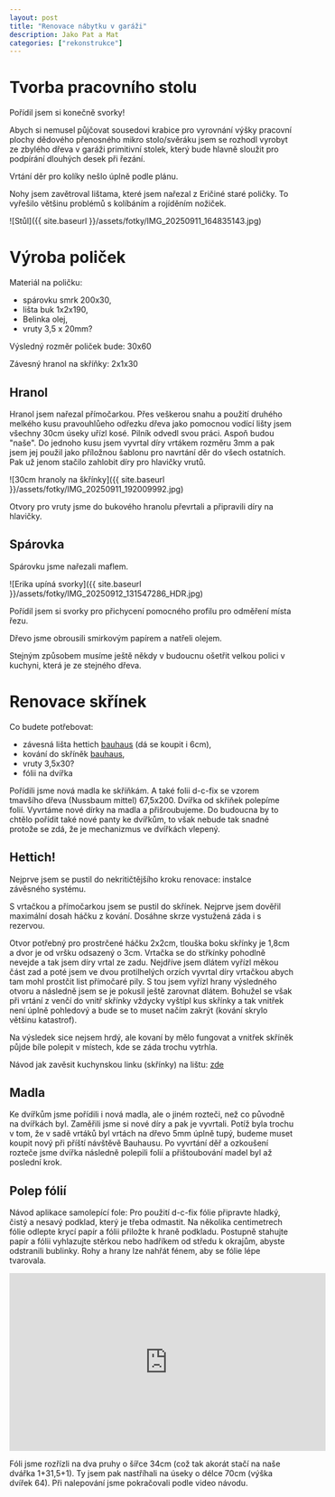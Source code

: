 ```yaml
---
layout: post
title: "Renovace nábytku v garáži"
description: Jako Pat a Mat
categories: ["rekonstrukce"]
---
```


# Tvorba pracovního stolu

Pořídil jsem si konečně svorky!

Abych si nemusel půjčovat sousedovi krabice pro vyrovnání výšky pracovní plochy dědového přenosného mikro stolo/svěráku jsem se rozhodl vyrobyt ze zbylého dřeva v garáži primitivní stolek, který bude hlavně sloužit pro podpírání dlouhých desek při řezání.

Vrtání děr pro kolíky nešlo úplně podle plánu. 

Nohy jsem zavětroval lištama, které jsem nařezal z Eričiné staré poličky. To vyřešilo většinu problémů s kolíbáním a rojíděním nožiček. 

![Stůl]({{ site.baseurl }}/assets/fotky/IMG_20250911_164835143.jpg)

# Výroba poliček

Materiál na poličku:
- spárovku smrk 200x30,
- lišta buk 1x2x190,
- Belinka olej,
- vruty 3,5 x 20mm?

Výsledný rozměr poliček bude: 30x60

Závesný hranol na skříňky: 2x1x30

## Hranol
Hranol jsem nařezal přímočarkou. Přes veškerou snahu a použití druhého melkého kusu pravouhlůeho odřezku dřeva jako pomocnou vodící lišty jsem všechny 30cm úseky uřízl kosé. Pilník odvedl svou práci. Aspoň budou "naše". Do jednoho kusu jsem vyvrtal díry vrtákem rozměru 3mm a pak jsem jej použil jako příložnou šablonu pro navrtání děr do všech ostatních. Pak už jenom stačilo zahlobit díry pro hlavičky vrutů.

![30cm hranoly na škřínky]({{ site.baseurl }}/assets/fotky/IMG_20250911_192009992.jpg)

Otvory pro vruty jsme do bukového hranolu převrtali a připravili díry na hlavičky. 

## Spárovka

Spárovku jsme nařezali maflem.

![Erika upíná svorky]({{ site.baseurl }}/assets/fotky/IMG_20250912_131547286_HDR.jpg)

Pořídil jsem si svorky pro přichycení pomocného profilu pro odměření místa řezu.

Dřevo jsme obrousili smirkovým papírem a natřeli olejem. 

Stejným způsobem musíme ještě někdy v budoucnu ošetřit velkou polici v kuchyni, která je ze stejného dřeva.

# Renovace skřínek

Co budete potřebovat:
- závesná lišta hettich [bauhaus](https://www.bauhaus.cz/hettich-zavesna-lista-21384440) (dá se koupit i 6cm),
- kování do skříněk [bauhaus](https://www.bauhaus.cz/zavesny-prvek-25624768),
- vruty 3,5x30?
- fólii na dvířka

Pořídili jsme nová madla ke skříňkám. A také folii d-c-fix se vzorem tmavšího dřeva (Nussbaum mittel) 67,5x200. Dvířka od skříňek polepíme folií. Vyvrtáme nové dírky na madla a přišroubujeme. Do budoucna by to chtělo pořídit také nové panty ke dvířkům, to však nebude tak snadné protože se zdá, že je mechanizmus ve dvířkách vlepený.


## Hettich!

Nejprve jsem se pustil do nekritičtějšího kroku renovace: instalce závěsného systému.

S vrtačkou a přímočarkou jsem se pustil do skřínek. Nejprve jsem dověřil maximální dosah háčku z kování. Dosáhne skrze vystužená záda i s rezervou.

Otvor potřebný pro prostrčené háčku 2x2cm, tlouška boku skřínky je 1,8cm a dvor je od vršku odsazený o 3cm. Vrtačka se do střkínky pohodlně nevejde a tak jsem díry vrtal ze zadu. Nejdříve jsem dlátem vyřízl měkou část zad a poté jsem ve dvou protilhelých orzích vyvrtal díry vrtačkou abych tam mohl prostčit list přímočaré pily. S tou jsem vyřízl hrany výsledného otvoru a následně jsem se je pokusil ještě zarovnat dlátem. Bohužel se však při vrtání z venčí do vnitř skřínky vždycky vyštípl kus skřínky a tak vnitřek není úplně pohledový a bude se to muset načím zakrýt (kování skrylo většinu katastrof).

Na výsledek sice nejsem hrdý, ale kovaní by mělo fungovat a vnitřek skříněk půjde bíle polepit v místech, kde se záda trochu vytrhla. 

Návod jak zavěsit kuchynskou linku (skřínky) na lištu: [zde](https://www.stavebni-vzdelani.cz/jak-zavesit-kuchynskou-linku/)

## Madla

Ke dvířkům jsme pořídili i nová madla, ale o jiném rozteči, než co původně na dvířkách byl. Zaměřili jsme si nové díry a pak je vyvrtali. Potíž byla trochu v tom, že v sadě vrtáků byl vrtách na dřevo 5mm úplně tupý, budeme muset koupit nový při příští návštěvě Bauhausu. Po vyvrtání děř a ozkoušení rozteče jsme dvířka následně polepili folií a přištoubování madel byl až poslední krok. 

## Polep fólií

Návod aplikace samolepící fole:
Pro použití d-c-fix fólie připravte hladký, čistý a nesavý podklad, který je třeba odmastit. Na několika centimetrech fólie odlepte krycí papír a fólii přiložte k hraně podkladu. Postupně stahujte papír a fólii vyhlazujte stěrkou nebo hadříkem od středu k okrajům, abyste odstranili bublinky. Rohy a hrany lze nahřát fénem, aby se fólie lépe tvarovala. 

<iframe width="560" height="315" src="https://www.youtube.com/embed/fJcXCpgSPo8" title="Jak lepit vinilové polepy" frameborder="0" allowfullscreen></iframe>

Fóli jsme rozřízli na dva pruhy o šířce 34cm (což tak akorát stačí na naše dvářka 1+31,5+1). Ty jsem pak nastříhali na úseky o délce 70cm (výška dvířek 64). Při nalepování jsme pokračovali podle video návodu. 